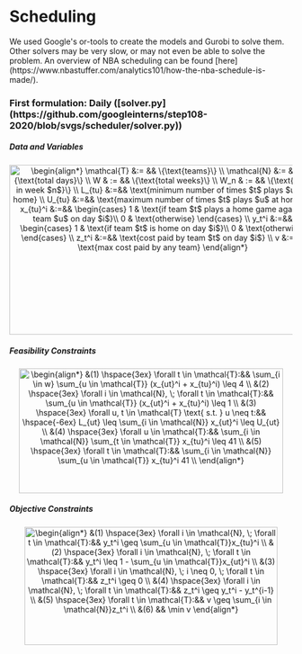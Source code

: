 <h1>Scheduling</h1>
We used Google's or-tools to create the models and Gurobi to solve them. Other solvers may be very slow, or may not even be able to solve the problem.
An overview of NBA scheduling can be found [here](https://www.nbastuffer.com/analytics101/how-the-nba-schedule-is-made/).

<h3>First formulation: Daily ([solver.py](https://github.com/googleinterns/step108-2020/blob/svgs/scheduler/solver.py))</h3>


<h5>Data and Variables</h5>
<p align="center"><img alt="\begin{align*}&#10;  \mathcal{T} &amp;:= &amp;&amp; \{\text{teams}\} \\&#10;  \mathcal{N} &amp;:= &amp;&amp; \{\text{total days}\} \\&#10;  W &amp; := &amp;&amp; \{\text{total weeks}\} \\&#10;  W_n &amp; := &amp;&amp; \{\text{days in week $n$}\} \\&#10;  L_{tu} &amp;:=&amp;&amp; \text{minimum number of times $t$ plays $u$ at home} \\&#10;  U_{tu} &amp;:=&amp;&amp; \text{maximum number of times $t$ plays $u$ at home} \\&#10;  x_{tu}^i  &amp;:=&amp;&amp;&#10;    \begin{cases}&#10;      1 &amp; \text{if team $t$ plays a home game against team $u$ on day $i$}\\&#10;      0 &amp; \text{otherwise}&#10;    \end{cases} \\&#10;    y_t^i &amp;:=&amp;&amp;&#10;    \begin{cases}&#10;      1 &amp; \text{if team $t$ is home on day $i$}\\&#10;      0 &amp; \text{otherwise}&#10;    \end{cases} \\&#10;    z_t^i &amp;:=&amp;&amp; \text{cost paid by team $t$ on day $i$} \\&#10;    v &amp;:=&amp;&amp; \text{max cost paid by any team}&#10;\end{align*}" src="https://github.com/googleinterns/step108-2020/blob/svgs/svgs/739d01759e7f84a758eb6565a6723fb6.svg" align="middle" width="545.9145285pt" height="302.14670474999997pt"/></p>

<h5>Feasibility Constraints</h5>
<p align="center"><img alt="\begin{align*}&#10; &amp;(1) \hspace{3ex} \forall t \in \mathcal{T}:&amp;&amp; \sum_{i \in w} \sum_{u \in \mathcal{T}} (x_{ut}^i + x_{tu}^i) \leq 4 \\&#10; &amp;(2) \hspace{3ex} \forall i \in \mathcal{N}, \; \forall t \in \mathcal{T}:&amp;&amp; \sum_{u \in \mathcal{T}} (x_{ut}^i + x_{tu}^i) \leq 1 \\&#10; &amp;(3) \hspace{3ex} \forall u, t \in \mathcal{T} \text{ s.t. } u \neq t:&amp;&amp; \hspace{-6ex} L_{ut} \leq \sum_{i \in \mathcal{N}} x_{ut}^i \leq U_{ut} \\&#10; &amp;(4) \hspace{3ex} \forall u \in \mathcal{T}:&amp;&amp; \sum_{i \in \mathcal{N}} \sum_{t \in \mathcal{T}} x_{tu}^i \leq 41 \\&#10; &amp;(5) \hspace{3ex} \forall t \in \mathcal{T}:&amp;&amp; \sum_{i \in \mathcal{N}} \sum_{u \in \mathcal{T}} x_{tu}^i  41 \\&#10;\end{align*}" src="https://github.com/googleinterns/step108-2020/blob/svgs/svgs/85d91e1539e810ecd226cd09ae11bdab.svg" align="middle" width="469.22092635pt" height="221.7521592pt"/></p>

<h5>Objective Constraints</h5>
<p align="center"><img alt="\begin{align*}&#10; &amp;(1) \hspace{3ex} \forall i \in \mathcal{N}, \; \forall t \in \mathcal{T}:&amp;&amp; y_t^i \geq \sum_{u \in \mathcal{T}}x_{tu}^i \\&#10; &amp;(2) \hspace{3ex} \forall i \in \mathcal{N}, \; \forall t \in \mathcal{T}:&amp;&amp; y_t^i \leq 1 - \sum_{u \in \mathcal{T}}x_{ut}^i \\&#10; &amp;(3) \hspace{3ex} \forall i \in \mathcal{N}, \; i \neq 0, \; \forall t \in \mathcal{T}:&amp;&amp;  z_t^i \geq 0 \\&#10; &amp;(4) \hspace{3ex} \forall i \in \mathcal{N}, \; \forall t \in \mathcal{T}:&amp;&amp;  z_t^i \geq y_t^i - y_t^{i-1} \\&#10; &amp;(5) \hspace{3ex} \forall t \in \mathcal{T}:&amp;&amp;  v \geq \sum_{i \in \mathcal{N}}z_t^i \\&#10; &amp;(6) &amp;&amp; \min v&#10;\end{align*}" src="https://github.com/googleinterns/step108-2020/blob/svgs/svgs/77925fc9e8f9d198adb5ec881a1a82f6.svg" align="middle" width="450.70818705pt" height="209.93445494999997pt"/></p>
